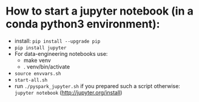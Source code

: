 # How to start a jupyter notebook (in a conda python3 environment):

* install: `pip install --upgrade pip`
* `pip install jupyter`
* For data-engineering notebooks use:
     * make venv
     * . venv/bin/activate
* `source envvars.sh`
* `start-all.sh`
* run `./pyspark_jupyter.sh` if you prepared such a script otherwise: `jupyter notebook`
(http://jupyter.org/install)
